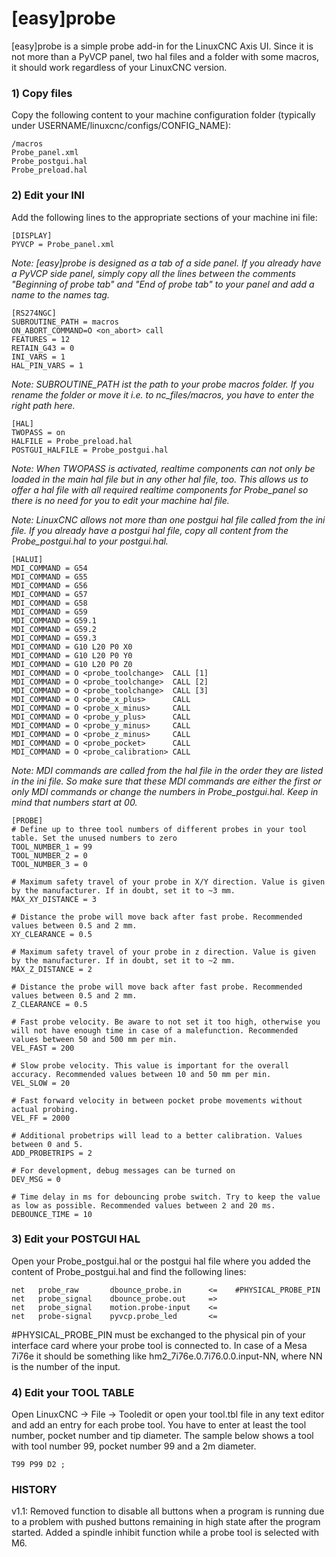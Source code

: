 # [easy]probe

[easy]probe is a simple probe add-in for the LinuxCNC Axis UI. Since it is not more than a PyVCP panel, two hal files and a folder with some macros, it should work regardless of your LinuxCNC version.

### 1) Copy files

Copy the following content to your machine configuration folder (typically under USERNAME/linuxcnc/configs/CONFIG_NAME):

```
/macros
Probe_panel.xml
Probe_postgui.hal
Probe_preload.hal
```

### 2) Edit your INI

Add the following lines to the appropriate sections of your machine ini file:

```
[DISPLAY]
PYVCP = Probe_panel.xml
```

*Note: [easy]probe is designed as a tab of a side panel. If you already have a PyVCP side panel, simply copy all the lines between the comments "Beginning of probe tab" and "End of probe tab" to your panel and add a name to the names tag.*

```
[RS274NGC]
SUBROUTINE_PATH = macros
ON_ABORT_COMMAND=O <on_abort> call
FEATURES = 12
RETAIN_G43 = 0
INI_VARS = 1
HAL_PIN_VARS = 1
```

*Note: SUBROUTINE_PATH ist the path to your probe macros folder. If you rename the folder or move it i.e. to nc_files/macros, you have to enter the right path here.*

```
[HAL]
TWOPASS = on
HALFILE = Probe_preload.hal
POSTGUI_HALFILE = Probe_postgui.hal
```

*Note: When TWOPASS is activated, realtime components can not only be loaded in the main hal file but in any other hal file, too. This allows us to offer a hal file with all required realtime components for Probe_panel so there is no need for you to edit your machine hal file.*

*Note: LinuxCNC allows not more than one postgui hal file called from the ini file. If you already have a postgui hal file, copy all content from the Probe_postgui.hal to your postgui.hal.*

```
[HALUI]
MDI_COMMAND = G54
MDI_COMMAND = G55
MDI_COMMAND = G56
MDI_COMMAND = G57
MDI_COMMAND = G58
MDI_COMMAND = G59
MDI_COMMAND = G59.1
MDI_COMMAND = G59.2
MDI_COMMAND = G59.3
MDI_COMMAND = G10 L20 P0 X0
MDI_COMMAND = G10 L20 P0 Y0
MDI_COMMAND = G10 L20 P0 Z0
MDI_COMMAND = O <probe_toolchange>  CALL [1]
MDI_COMMAND = O <probe_toolchange>  CALL [2]
MDI_COMMAND = O <probe_toolchange>  CALL [3]
MDI_COMMAND = O <probe_x_plus>      CALL
MDI_COMMAND = O <probe_x_minus>     CALL
MDI_COMMAND = O <probe_y_plus>      CALL
MDI_COMMAND = O <probe_y_minus>     CALL
MDI_COMMAND = O <probe_z_minus>     CALL	
MDI_COMMAND = O <probe_pocket>      CALL	
MDI_COMMAND = O <probe_calibration> CALL
```

*Note: MDI commands are called from the hal file in the order they are listed in the ini file. So make sure that these MDI commands are either the first or only MDI commands or change the numbers in Probe_postgui.hal. Keep in mind that numbers start at 00.*

```
[PROBE]
# Define up to three tool numbers of different probes in your tool table. Set the unused numbers to zero
TOOL_NUMBER_1 = 99
TOOL_NUMBER_2 = 0
TOOL_NUMBER_3 = 0

# Maximum safety travel of your probe in X/Y direction. Value is given by the manufacturer. If in doubt, set it to ~3 mm.
MAX_XY_DISTANCE = 3

# Distance the probe will move back after fast probe. Recommended values between 0.5 and 2 mm.
XY_CLEARANCE = 0.5

# Maximum safety travel of your probe in z direction. Value is given by the manufacturer. If in doubt, set it to ~2 mm.
MAX_Z_DISTANCE = 2

# Distance the probe will move back after fast probe. Recommended values between 0.5 and 2 mm.
Z_CLEARANCE = 0.5

# Fast probe velocity. Be aware to not set it too high, otherwise you will not have enough time in case of a malefunction. Recommended values between 50 and 500 mm per min.
VEL_FAST = 200

# Slow probe velocity. This value is important for the overall accuracy. Recommended values between 10 and 50 mm per min.
VEL_SLOW = 20

# Fast forward velocity in between pocket probe movements without actual probing.
VEL_FF = 2000

# Additional probetrips will lead to a better calibration. Values between 0 and 5.
ADD_PROBETRIPS = 2

# For development, debug messages can be turned on
DEV_MSG = 0

# Time delay in ms for debouncing probe switch. Try to keep the value as low as possible. Recommended values between 2 and 20 ms.
DEBOUNCE_TIME = 10
```

### 3) Edit your POSTGUI HAL

Open your Probe_postgui.hal or the postgui hal file where you added the content of Probe_postgui.hal and find the following lines:

```
net   probe_raw       dbounce_probe.in      <=    #PHYSICAL_PROBE_PIN
net   probe_signal    dbounce_probe.out     =>
net   probe_signal    motion.probe-input    <=
net   probe-signal    pyvcp.probe_led       <=
```

#PHYSICAL_PROBE_PIN must be exchanged to the physical pin of your interface card where your probe tool is connected to. In case of a Mesa 7i76e it should be something like hm2_7i76e.0.7i76.0.0.input-NN, where NN is the number of the input.

### 4) Edit your TOOL TABLE

Open LinuxCNC -> File -> Tooledit or open your tool.tbl file in any text editor and add an entry for each probe tool. You have to enter at least the tool number, pocket number and tip diameter. The sample below shows a tool with tool number 99, pocket number 99 and a 2m diameter.

```
T99 P99 D2 ;
```



### HISTORY

v1.1: Removed function to disable all buttons when a program is running due to a problem with pushed buttons remaining in high state after the program started. Added a spindle inhibit function while a probe tool is selected with M6.

